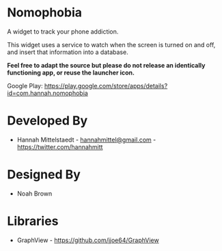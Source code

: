 Nomophobia
===================

A widget to track your phone addiction.

This widget uses a service to watch when the screen is turned on and off, and insert that information into a database.

**Feel free to adapt the source but please do not release an identically functioning app, or reuse the launcher icon.**

Google Play: https://play.google.com/store/apps/details?id=com.hannah.nomophobia

Developed By
===================
* Hannah Mittelstaedt - hannahmittel@gmail.com - https://twitter.com/hannahmitt

Designed By
===================
* Noah Brown

Libraries
===================
* GraphView -  https://github.com/jjoe64/GraphView